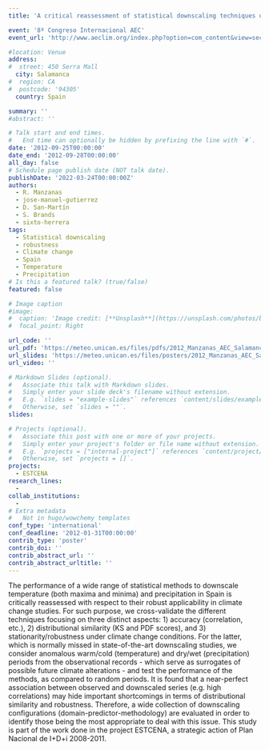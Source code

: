 ```yaml
---
title: 'A critical reassessment of statistical downscaling techniques under climate change conditions in Spain: Accuracy, distributional similarity and robustness'

event: '8º Congreso Internacional AEC'
event_url: 'http://www.aeclim.org/index.php?option=com_content&view=section&id=11&Itemid=78&lang=es'

#location: Venue
address:
#  street: 450 Serra Mall
  city: Salamanca
#  region: CA
#  postcode: '94305'
  country: Spain

summary: ''
#abstract: ''

# Talk start and end times.
#   End time can optionally be hidden by prefixing the line with `#`.
date: '2012-09-25T00:00:00'
date_end: '2012-09-28T00:00:00'
all_day: false
# Schedule page publish date (NOT talk date).
publishDate: '2022-03-24T00:00:00Z'
authors: 
  - R. Manzanas
  - jose-manuel-gutierrez
  - D. San-Martín
  - S. Brands
  - sixto-herrera
tags: 
  - Statistical downscaling
  - robustness
  - Climate change
  - Spain
  - Temperature
  - Precipitation
# Is this a featured talk? (true/false)
featured: false

# Image caption
#image:
#  caption: 'Image credit: [**Unsplash**](https://unsplash.com/photos/bzdhc5b3Bxs)'
#  focal_point: Right

url_code: ''
url_pdf: 'https://meteo.unican.es/files/pdfs/2012_Manzanas_AEC_Salamanca.pdf'
url_slides: 'https://meteo.unican.es/files/posters/2012_Manzanas_AEC_Salamanca_poster.pdf'
url_video: ''

# Markdown Slides (optional).
#   Associate this talk with Markdown slides.
#   Simply enter your slide deck's filename without extension.
#   E.g. `slides = "example-slides"` references `content/slides/example-slides.md`.
#   Otherwise, set `slides = ""`.
slides:

# Projects (optional).
#   Associate this post with one or more of your projects.
#   Simply enter your project's folder or file name without extension.
#   E.g. `projects = ["internal-project"]` references `content/project/deep-learning/index.md`.
#   Otherwise, set `projects = []`.
projects: 
  - ESTCENA
research_lines: 
  - 
collab_institutions: 
  - 
# Extra metadata
#   Not in hugo/wowchemy templates
conf_type: 'international'
conf_deadline: '2012-01-31T00:00:00'
contrib_type: 'poster'
contrib_doi: ''
contrib_abstract_url: ''
contrib_abstract_urltitle: ''
---
```


The performance of a wide range of statistical methods to downscale temperature (both maxima and minima) and precipitation in Spain is critically reassessed with respect to their robust applicability in climate change studies. For such purpose, we cross-validate the different techniques focusing on three distinct aspects: 1) accuracy (correlation, etc.), 2) distributional similarity (KS and PDF scores), and 3) stationarity/robustness under climate change conditions. For the latter, which is normally missed in state-of-the-art downscaling studies, we consider anomalous warm/cold (temperature) and dry/wet (precipitation) periods from the observational records - which serve as surrogates of possible future climate alterations - and test the performance of the methods, as compared to random periods. It is found that a near-perfect association between observed and downscaled series (e.g. high correlations) may hide important shortcomings in terms of distributional similarity and robustness. Therefore, a wide collection of downscaling configurations (domain-predictor-methodology) are evaluated in order to identify those being the most appropriate to deal with this issue.
This study is part of the work done in the project ESTCENA, a strategic action of Plan Nacional de I+D+i 2008-2011.
